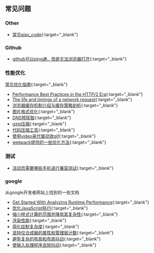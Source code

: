 ## 常见问题

### Other

* [常见ajax_code](./ajax_code.md){:target="_blank"}



### Github

* [github可以ping通，但是无法浏览器打开](./github无法访问.md){:target="_blank"}



### 性能优化

[常见优化指南](./性能优化/常见优化指南.md){:target="_blank"}

* [Performance Best Practices in the HTTP/2 Era](./性能优化/Http2下的最佳性能实践.md){:target="_blank"}
* [The life and timings of a network request](./性能优化/网络请求的生命周期和时间.md){:target="_blank"}
* [浏览器缓存机制介绍与缓存策略剖析](./性能优化/浏览器缓存机制介绍与缓存策略剖析.md){:target="_blank"}
* [图片格式优化](./性能优化/图片格式优化.md){:target="_blank"}
* [DNS预获取](./性能优化/DNS预获取.md){:target="_blank"}
* [gzip压缩](./性能优化/gzip压缩.md){:target="_blank"}
* [代码压缩工具](./性能优化/代码压缩工具.md){:target="_blank"}
* [使用video来代替动效gif](./性能优化/使用video来代替动效gif.md){:target="_blank"}
* [webpack提供的一些优化方法](./性能优化/webpack提供的一些优化方法.md){:target="_blank"}



### 测试

* [活动页需要哪些手机进行兼容测试](./测试相关/H5活动页测试兼容机.md){:target="_blank"}



### google

从google开发者网站上找到的一些文档

* [Get Started With Analyzing Runtime Performance](./google/performance/运行时性能分析.md){:target="_blank"}
* [优化JavaScript执行](./google/performance/优化JavaScript执行.md){:target="_blank"}
* [缩小样式计算的范围并降低其复杂性](./google/performance/缩小样式计算的范围并降低其复杂性.md){:target="_blank"}
* [渲染性能](./google/performance/渲染性能.md){:target="_blank"}
* [简化绘制复杂度](./google/performance/简化绘制复杂度.md){:target="_blank"}
* [坚持仅合成器的属性和管理层计数](./google/performance/坚持仅合成器的属性和管理层计数.md){:target="_blank"}
* [避免复杂的布局和布局抖动](./google/performance/避免复杂的布局和布局抖动.md){:target="_blank"}
* [使输入处理程序去除抖动](./google/performance/使输入处理程序去除抖动.md){:target="_blank"}

